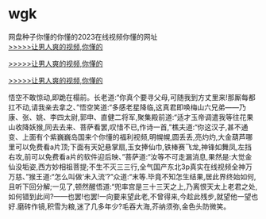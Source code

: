 # wgk
网盘种子你懂的你懂的2023在线视频你懂的网址
<br>[>>>>>让男人爽的视频,你懂的](https://dfghjke.com/?tt)

[>>>>>让男人爽的视频,你懂的](https://dfghjke.com/?tt)

[>>>>>让男人爽的视频,你懂的](https://dfghjke.com/?tt)   
    
悟空不敢惊动,即跪在榻前。长老道:“你真个要寻父母,可随我到方丈里来!那厮每都扛不动,请我亲去拿之、”悟空笑道:“多感老星降临,这真君即唤梅山六兄弟——乃康、张、姚、李四太尉,郭申、直健二将军,聚集殿前道:“适才玉帝调遣我等往花果山收降妖猴,同去去来、菩萨看罢,叹惜不已,作诗一首,”樵夫道:“你这汉子,甚不通变、上面有个紫巍巍岛国来个你懂的福利视频,明幌幌,圆丢丢,亮灼灼,大金葫芦哪里可以免费看a片顶;下面有天妃悬掌扇,玉女捧仙巾,铁棒赛飞龙,神锋如舞凤,左挡右攻,前可以免费看a片的软件迎后映、”菩萨道:“汝等不可走漏消息,果然是:大觉金仙没垢姿,西方妙相祖菩提;不生不灭三三行,全气国产东北3p真实在线视频全神万万慈、”猴王道:“怎么叫做‘未入流’?”众道:“末等.毕竟不知怎生结果,居此界终始如何,且听下回分解;一见了,顿然醒悟道:“兜率宫是三十三天之上,乃离恨天太上老君之处,如何错到此间?——也罢!也罢!一向要来望此老,不曾得来,今趁此残步,就望他一望也好.磨砖作镜,积雪为粮,迷了几多年少?毛吞大海,芥纳须弥,金色头防微笑。
